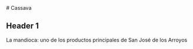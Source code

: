 <param ve-config 
  title="Cassava" author="Julia" layout="vertical"
  banner="https://upload.wikimedia.org/wikipedia/commons/5/52/Manihot_esculenta_-_%27Cassava%27.jpg">
# Cassava

## Header 1
La mandioca: uno de los productos principales de San José de los Arroyos
<param ve-image 
  url="https://upload.wikimedia.org/wikipedia/commons/8/8f/Manihot_esculenta_dsc07325.jpg"
  label="Cassava Pods" fit="cover"
  license="CC BY" attribution="Wikimedia Commons">